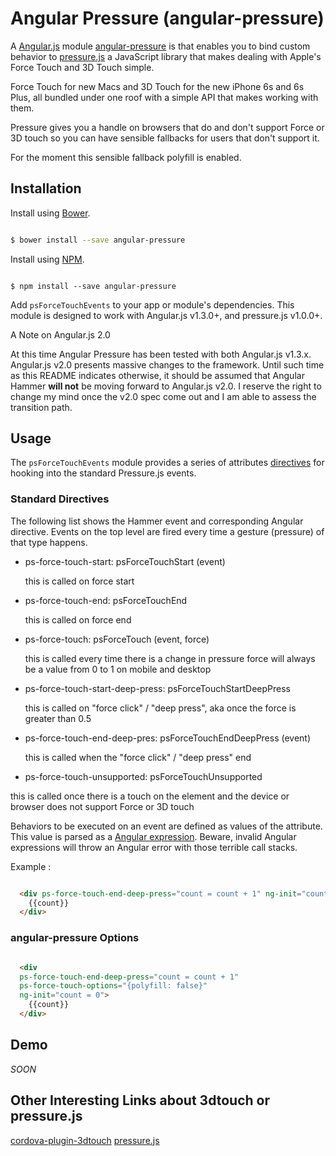 # Angular Pressure (angular-pressure)

A [Angular.js](https://angularjs.org/) module [angular-pressure](https://github.com/thierryc/angular-pressure) is that enables you to bind custom behavior to [pressure.js](http://pressurejs.com/) a JavaScript library that makes dealing with Apple's Force Touch and 3D Touch simple.

Force Touch for new Macs and 3D Touch for the new iPhone 6s and 6s Plus, all bundled under one roof with a simple API that makes working with them.

Pressure gives you a handle on browsers that do and don't support Force or 3D touch so you can have sensible fallbacks for users that don't support it.

For the moment this sensible fallback polyfill is enabled.

## Installation

Install using [Bower](http://bower.io/).


```bash 

$ bower install --save angular-pressure 

```

Install using [NPM](https://www.npmjs.com/).


```shell 

$ npm install --save angular-pressure 

```

Add `psForceTouchEvents` to your app or module's dependencies. This module is designed to work with Angular.js v1.3.0+, and pressure.js v1.0.0+.

A Note on Angular.js 2.0

At this time Angular Pressure has been tested with both Angular.js v1.3.x. Angular.js v2.0 presents massive changes to the framework. Until such time as this README indicates otherwise, it should be assumed that Angular Hammer **will not** be moving forward to Angular.js v2.0. I reserve the right to change my mind once the v2.0 spec come out and I am able to assess the transition path.

## Usage

The `psForceTouchEvents` module provides a series of attributes [directives](https://docs.angularjs.org/guide/directive) for hooking into the standard Pressure.js events.

### Standard Directives

The following list shows the Hammer event and corresponding Angular directive. Events on the top level are fired every time a gesture (pressure) of that type happens.

- ps-force-touch-start: psForceTouchStart (event)
  
  this is called on force start
  
- ps-force-touch-end: psForceTouchEnd
  
  this is called on force end
  
- ps-force-touch: psForceTouch (event, force)
  
  this is called every time there is a change in pressure force will always be a value from 0 to 1 on mobile and desktop
  
- ps-force-touch-start-deep-press: psForceTouchStartDeepPress
  
  this is called on "force click" / "deep press", aka once the force is greater than 0.5
  
- ps-force-touch-end-deep-pres: psForceTouchEndDeepPress (event)
  
  this is called when the "force click" / "deep press" end
  
- ps-force-touch-unsupported: psForceTouchUnsupported 
  
 this is called once there is a touch on the element and the device or browser does not support Force or 3D touch

Behaviors to be executed on an event are defined as values of the attribute. This value is parsed as a [Angular expression](https://docs.angularjs.org/guide/expression). Beware, invalid Angular expressions will throw an Angular error with those terrible call stacks.

Example :

```html

  <div ps-force-touch-end-deep-press="count = count + 1" ng-init="count = 0">
    {{count}}
  </div>

```

### angular-pressure Options


```html

  <div 
  ps-force-touch-end-deep-press="count = count + 1" 
  ps-force-touch-options="{polyfill: false}" 
  ng-init="count = 0">
    {{count}}
  </div>

```


## Demo

_SOON_


## Other Interesting Links about 3dtouch or pressure.js

[cordova-plugin-3dtouch](https://github.com/EddyVerbruggen/cordova-plugin-3dtouch)
[pressure.js](http://pressurejs.com/)
